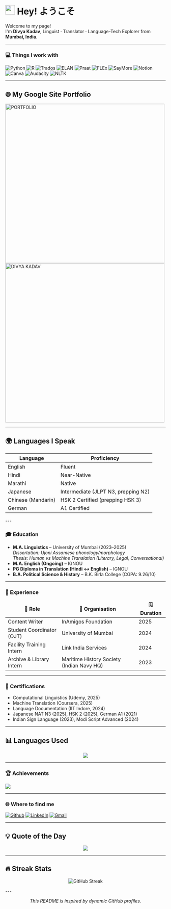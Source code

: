 <h1><img src="https://emojis.slackmojis.com/emojis/images/1531849430/4246/blob-sunglasses.gif" width="30"/> Hey! ようこそ</h1>

<p>Welcome to my page! </br> I'm <b>Divya Kadav</b>, Linguist · Translator · Language-Tech Explorer from <img src="https://cdn-icons-png.flaticon.com/512/197/197419.png" width="13"/> <b>Mumbai, India</b>. </p>

---

<h3>💻 Things I work with</h3>
<p>
  <img alt="Python" src="https://img.shields.io/badge/-Python-3d7b70?style=flat-square&logo=python&logoColor=white" />
  <img alt="R" src="https://img.shields.io/badge/-R-276DC3?style=flat-square&logo=r&logoColor=white" />
  <img alt="Trados" src="https://img.shields.io/badge/-Trados-blue?style=flat-square&logo=sdl&logoColor=white" />
  <img alt="ELAN" src="https://img.shields.io/badge/-ELAN-00a86b?style=flat-square&logo=data&logoColor=white" />
  <img alt="Praat" src="https://img.shields.io/badge/-Praat-8A2BE2?style=flat-square&logo=soundcloud&logoColor=white" />
  <img alt="FLEx" src="https://img.shields.io/badge/-FLEx-green?style=flat-square&logo=openaccess&logoColor=white" />
  <img alt="SayMore" src="https://img.shields.io/badge/-SayMore-6A5ACD?style=flat-square&logo=logmein&logoColor=white" />
  <img alt="Notion" src="https://img.shields.io/badge/-Notion-black?style=flat-square&logo=notion&logoColor=white" />
  <img alt="Canva" src="https://img.shields.io/badge/-Canva-00C4CC?style=flat-square&logo=canva&logoColor=white" />
  <img alt="Audacity" src="https://img.shields.io/badge/-Audacity-0000FF?style=flat-square&logo=audacity&logoColor=white" />
  <img alt="NLTK" src="https://img.shields.io/badge/-NLTK-lightgrey?style=flat-square&logo=academia&logoColor=black" />
</p>

---
<h2>🌐 My Google Site Portfolio</h2>
<a href="https://sites.google.com/view/divyakadav?usp=sharing" target="_blank">
 <img width="500" height="500" alt="PORTFOLIO" src="https://github.com/user-attachments/assets/0b360b92-b703-4074-97b3-ae517e5c6c35" />
</a>

<a href="https://www.linkedin.com/in/divyakadav" target="_blank">
  <img width="500" height="500" alt="DIVYA KADAV" src="https://github.com/user-attachments/assets/16851f58-ac06-4b20-8721-b968c64370b3" />
</a>


---
<h2>🌍 Languages I Speak</h2>

<table>
  <thead>
    <tr>
      <th>Language</th>
      <th>Proficiency</th>
    </tr>
  </thead>
  <tbody>
    <tr>
      <td>English</td>
      <td>Fluent</td>
    </tr>
    <tr>
      <td>Hindi</td>
      <td>Near-Native</td>
    </tr>
    <tr>
      <td>Marathi</td>
      <td>Native</td>
    </tr>
    <tr>
      <td>Japanese</td>
      <td>Intermediate (JLPT N3, prepping N2)</td>
    </tr>
    <tr>
      <td>Chinese (Mandarin)</td>
      <td>HSK 2 Certified (prepping HSK 3)</td>
    </tr>
    <tr>
      <td>German</td>
      <td>A1 Certified</td>
    </tr>
  </tbody>
</table>
---

<h3>🎓 Education</h3>

- **M.A. Linguistics** – University of Mumbai (2023–2025)  
  *Dissertation: Ujoni Assamese phonology/morphology*  
  *Thesis: Human vs Machine Translation (Literary, Legal, Conversational)*  
- **M.A. English (Ongoing)** – IGNOU  
- **PG Diploma in Translation (Hindi ↔ English)** – IGNOU  
- **B.A. Political Science & History** – B.K. Birla College (CGPA: 9.26/10)

---

<h3>💼 Experience</h3>
<table>
  <thead align="center">
    <tr>
      <td><b>📂 Role</b></td>
      <td><b>🏢 Organisation</b></td>
      <td><b>🗓 Duration</b></td>
    </tr>
  </thead>
  <tbody>
    <tr>
      <td>Content Writer</td>
      <td>InAmigos Foundation</td>
      <td>2025</td>
    </tr>
    <tr>
      <td>Student Coordinator (OJT)</td>
      <td>University of Mumbai</td>
      <td>2024</td>
    </tr>
    <tr>
      <td>Facility Training Intern</td>
      <td>Link India Services</td>
      <td>2024</td>
    </tr>
    <tr>
      <td>Archive & Library Intern</td>
      <td>Maritime History Society (Indian Navy HQ)</td>
      <td>2023</td>
    </tr>
  </tbody>
</table>

---

<h3>📜 Certifications</h3>

- Computational Linguistics (Udemy, 2025)  
- Machine Translation (Coursera, 2025)  
- Language Documentation (IIT Indore, 2024)  
- Japanese NAT N3 (2025), HSK 2 (2025), German A1 (2021)  
- Indian Sign Language (2023), Modi Script Advanced (2024)  

---
<h2>📊 Languages Used</h2>
<p align="center">
  <img src="https://github-readme-stats.vercel.app/api/top-langs/?username=DivyaKadav&layout=compact&theme=tokyonight&hide_border=true" />
</p>

---

<h3>🏆 Achievements</h3>
<p align="left">
  <img src="https://github-profile-trophy.vercel.app/?username=DivyaKadav&theme=onedark&title=MultiLanguage,Commits,Repositories,Followers&margin-w=15&margin-h=15&no-frame=true&row=1" />
</p>

---

<h3>🌐 Where to find me</h3>
<p>
  <a href="https://github.com/DivyaKadav" target="_blank"><img alt="Github" src="https://img.shields.io/badge/GitHub-%2312100E.svg?&style=for-the-badge&logo=Github&logoColor=white" /></a>
  <a href="https://www.linkedin.com/in/kadavdivya" target="_blank"><img alt="LinkedIn" src="https://img.shields.io/badge/linkedin-%230077B5.svg?&style=for-the-badge&logo=linkedin&logoColor=white" /></a>
  <a href="mailto:kadavdivya@gmail.com" target="_blank"><img alt="Gmail" src="https://img.shields.io/badge/Gmail-EA4335?style=for-the-badge&logo=gmail&logoColor=white" /></a>
</p>

---

<h2>💡 Quote of the Day</h2>
<p align="center">
  <img src="https://quotes-github-readme.vercel.app/api?type=horizontal&theme=dark" />
</p>

---
<h2>🔥 Streak Stats</h2>
<p align="center">
  <img src="https://streak-stats.demolab.com?user=DivyaKadav&theme=tokyonight&hide_border=true" alt="GitHub Streak" />
</p>
---

<p align="center"><i>This README is inspired by dynamic GitHub profiles.</i></p>
